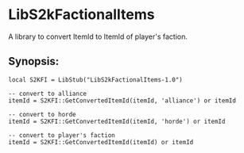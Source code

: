 LibS2kFactionalItems
====================

A library to convert ItemId to ItemId of player's faction.

Synopsis:
---------
    local S2KFI = LibStub("LibS2kFactionalItems-1.0")

    -- convert to alliance
    itemId = S2KFI::GetConvertedItemId(itemId, 'alliance') or itemId

    -- convert to horde
    itemId = S2KFI::GetConvertedItemId(itemId, 'horde') or itemId

    -- convert to player's faction
    itemId = S2KFI::GetConvertedItemId(itemId) or itemId
